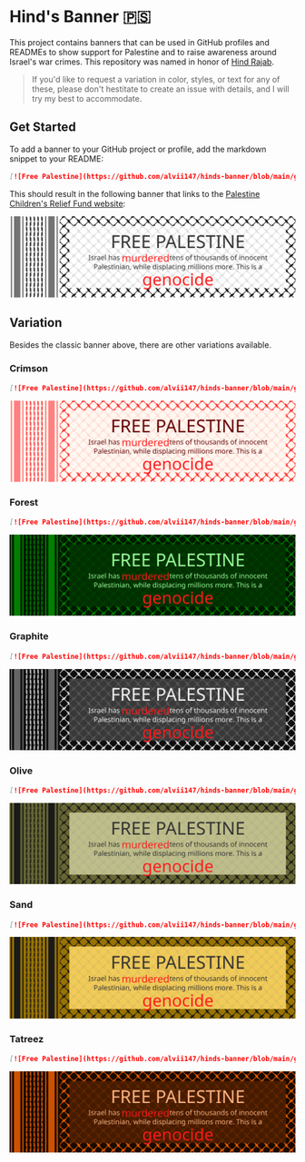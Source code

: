 # Hind's Banner 🇵🇸

This project contains banners that can be used in GitHub profiles and READMEs to show support for Palestine and to raise awareness around Israel's war crimes. This repository was named in honor of [Hind Rajab](https://en.wikipedia.org/wiki/Killing_of_Hind_Rajab).

> If you'd like to request a variation in color, styles, or text for any of these, please don't hestitate to create an issue with details, and I will try my best to accommodate.

## Get Started

To add a banner to your GitHub project or profile, add the markdown snippet to your README:

```md
[![Free Palestine](https://github.com/alvii147/hinds-banner/blob/main/github/free-palestine-classic.svg)](https://www.pcrf.net/)
```

This should result in the following banner that links to the [Palestine Children's Relief Fund website](https://www.pcrf.net/):

[![Free Palestine](https://github.com/alvii147/hinds-banner/blob/main/github/free-palestine-classic.svg)](https://www.pcrf.net/)

## Variation

Besides the classic banner above, there are other variations available.

### Crimson

```md
[![Free Palestine](https://github.com/alvii147/hinds-banner/blob/main/github/free-palestine-crimson.svg)](https://www.pcrf.net/)
```

[![Free Palestine](https://github.com/alvii147/hinds-banner/blob/main/github/free-palestine-crimson.svg)](https://www.pcrf.net/)

### Forest

```md
[![Free Palestine](https://github.com/alvii147/hinds-banner/blob/main/github/free-palestine-forest.svg)](https://www.pcrf.net/)
```

[![Free Palestine](https://github.com/alvii147/hinds-banner/blob/main/github/free-palestine-forest.svg)](https://www.pcrf.net/)

### Graphite

```md
[![Free Palestine](https://github.com/alvii147/hinds-banner/blob/main/github/free-palestine-graphite.svg)](https://www.pcrf.net/)
```

[![Free Palestine](https://github.com/alvii147/hinds-banner/blob/main/github/free-palestine-graphite.svg)](https://www.pcrf.net/)

### Olive

```md
[![Free Palestine](https://github.com/alvii147/hinds-banner/blob/main/github/free-palestine-olive.svg)](https://www.pcrf.net/)
```

[![Free Palestine](https://github.com/alvii147/hinds-banner/blob/main/github/free-palestine-olive.svg)](https://www.pcrf.net/)

### Sand

```md
[![Free Palestine](https://github.com/alvii147/hinds-banner/blob/main/github/free-palestine-sand.svg)](https://www.pcrf.net/)
```

[![Free Palestine](https://github.com/alvii147/hinds-banner/blob/main/github/free-palestine-sand.svg)](https://www.pcrf.net/)

### Tatreez

```md
[![Free Palestine](https://github.com/alvii147/hinds-banner/blob/main/github/free-palestine-tatreez.svg)](https://www.pcrf.net/)
```

[![Free Palestine](https://github.com/alvii147/hinds-banner/blob/main/github/free-palestine-tatreez.svg)](https://www.pcrf.net/)
